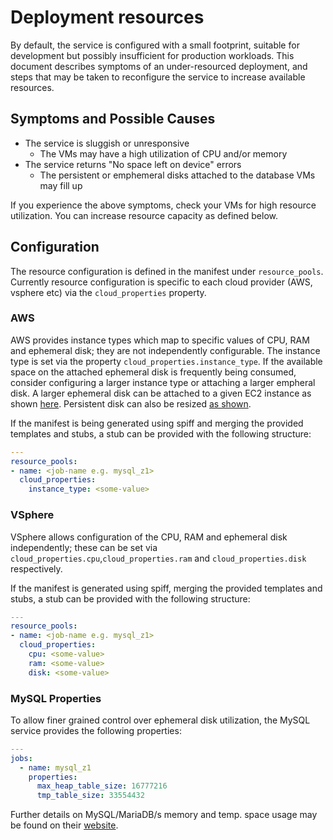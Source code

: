 # Deployment resources

By default, the service is configured with a small footprint, suitable for development but possibly insufficient for production workloads. This document describes symptoms of an under-resourced deployment, and steps that may be taken to reconfigure the service to increase available resources.

## Symptoms and Possible Causes

* The service is sluggish or unresponsive
  * The VMs may have a high utilization of CPU and/or memory
* The service returns "No space left on device" errors
  * The persistent or emphemeral disks attached to the database VMs may fill up

If you experience the above symptoms, check your VMs for high resource utilization. You can increase resource capacity as defined below.

## Configuration

The resource configuration is defined in the manifest under `resource_pools`. Currently resource configuration is specific to each cloud provider (AWS, vsphere etc) via the `cloud_properties` property.

### AWS

AWS provides instance types which map to specific values of CPU, RAM and ephemeral disk; they are not independently configurable. The instance type is set via the property `cloud_properties.instance_type`. If the available space on the attached ephemeral disk is frequently being consumed, consider configuring a larger instance type or attaching a larger empheral disk. A larger ephemeral disk can be attached to a given EC2 instance as shown [here](https://bosh.io/docs/aws-cpi.html#resource-pools).  Persistent disk can also be resized [as shown](https://bosh.io/docs/aws-cpi.html#disk-pools).

If the manifest is being generated using spiff and merging the provided templates and stubs, a stub can be provided with the following structure:

```yml
---
resource_pools:
- name: <job-name e.g. mysql_z1>
  cloud_properties:
    instance_type: <some-value>
```

### VSphere

VSphere allows configuration of the CPU, RAM and ephemeral disk independently; these can be set via `cloud_properties.cpu`,`cloud_properties.ram` and `cloud_properties.disk` respectively.

If the manifest is generated using spiff, merging the provided templates and stubs, a stub can be provided with the following structure:

```yml
---
resource_pools:
- name: <job-name e.g. mysql_z1>
  cloud_properties:
    cpu: <some-value>
    ram: <some-value>
    disk: <some-value>
```

### MySQL Properties

To allow finer grained control over ephemeral disk utilization, the MySQL service provides the following properties:

```yml
---
jobs:
  - name: mysql_z1
    properties:
      max_heap_table_size: 16777216
      tmp_table_size: 33554432
```

Further details on MySQL/MariaDB/s memory and temp. space usage may be found on their [website](https://mariadb.com/kb/en/mariadb/server-system-variables/#max_heap_table_size).
